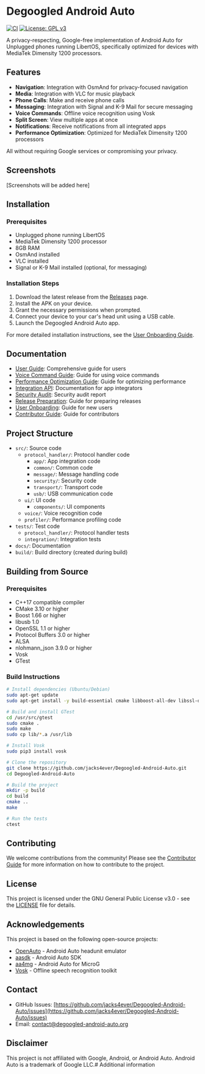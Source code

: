 # Degoogled Android Auto

[![CI](https://github.com/jacks4ever/Degoogled-Android-Auto/actions/workflows/ci.yml/badge.svg)](https://github.com/jacks4ever/Degoogled-Android-Auto/actions/workflows/ci.yml)
[![License: GPL v3](https://img.shields.io/badge/License-GPLv3-blue.svg)](https://www.gnu.org/licenses/gpl-3.0)

A privacy-respecting, Google-free implementation of Android Auto for Unplugged phones running LibertOS, specifically optimized for devices with MediaTek Dimensity 1200 processors.

## Features

- **Navigation**: Integration with OsmAnd for privacy-focused navigation
- **Media**: Integration with VLC for music playback
- **Phone Calls**: Make and receive phone calls
- **Messaging**: Integration with Signal and K-9 Mail for secure messaging
- **Voice Commands**: Offline voice recognition using Vosk
- **Split Screen**: View multiple apps at once
- **Notifications**: Receive notifications from all integrated apps
- **Performance Optimization**: Optimized for MediaTek Dimensity 1200 processors

All without requiring Google services or compromising your privacy.

## Screenshots

[Screenshots will be added here]

## Installation

### Prerequisites

- Unplugged phone running LibertOS
- MediaTek Dimensity 1200 processor
- 8GB RAM
- OsmAnd installed
- VLC installed
- Signal or K-9 Mail installed (optional, for messaging)

### Installation Steps

1. Download the latest release from the [Releases](https://github.com/jacks4ever/Degoogled-Android-Auto/releases) page.
2. Install the APK on your device.
3. Grant the necessary permissions when prompted.
4. Connect your device to your car's head unit using a USB cable.
5. Launch the Degoogled Android Auto app.

For more detailed installation instructions, see the [User Onboarding Guide](docs/user_onboarding.md).

## Documentation

- [User Guide](docs/user_guide.md): Comprehensive guide for users
- [Voice Command Guide](docs/voice_command_guide.md): Guide for using voice commands
- [Performance Optimization Guide](docs/performance_optimization_guide.md): Guide for optimizing performance
- [Integration API](docs/integration_api.md): Documentation for app integrators
- [Security Audit](docs/security_audit.md): Security audit report
- [Release Preparation](docs/release_preparation.md): Guide for preparing releases
- [User Onboarding](docs/user_onboarding.md): Guide for new users
- [Contributor Guide](docs/contributor_guide.md): Guide for contributors

## Project Structure

- `src/`: Source code
  - `protocol_handler/`: Protocol handler code
    - `app/`: App integration code
    - `common/`: Common code
    - `message/`: Message handling code
    - `security/`: Security code
    - `transport/`: Transport code
    - `usb/`: USB communication code
  - `ui/`: UI code
    - `components/`: UI components
  - `voice/`: Voice recognition code
  - `profiler/`: Performance profiling code
- `tests/`: Test code
  - `protocol_handler/`: Protocol handler tests
  - `integration/`: Integration tests
- `docs/`: Documentation
- `build/`: Build directory (created during build)

## Building from Source

### Prerequisites

- C++17 compatible compiler
- CMake 3.10 or higher
- Boost 1.66 or higher
- libusb 1.0
- OpenSSL 1.1 or higher
- Protocol Buffers 3.0 or higher
- ALSA
- nlohmann_json 3.9.0 or higher
- Vosk
- GTest

### Build Instructions

```bash
# Install dependencies (Ubuntu/Debian)
sudo apt-get update
sudo apt-get install -y build-essential cmake libboost-all-dev libssl-dev libusb-1.0-0-dev libprotobuf-dev protobuf-compiler libasound2-dev libgtest-dev nlohmann-json3-dev

# Build and install GTest
cd /usr/src/gtest
sudo cmake .
sudo make
sudo cp lib/*.a /usr/lib

# Install Vosk
sudo pip3 install vosk

# Clone the repository
git clone https://github.com/jacks4ever/Degoogled-Android-Auto.git
cd Degoogled-Android-Auto

# Build the project
mkdir -p build
cd build
cmake ..
make

# Run the tests
ctest
```

## Contributing

We welcome contributions from the community! Please see the [Contributor Guide](docs/contributor_guide.md) for more information on how to contribute to the project.

## License

This project is licensed under the GNU General Public License v3.0 - see the [LICENSE](LICENSE) file for details.

## Acknowledgements

This project is based on the following open-source projects:
- [OpenAuto](https://github.com/f1xpl/openauto) - Android Auto headunit emulator
- [aasdk](https://github.com/f1xpl/aasdk) - Android Auto SDK
- [aa4mg](https://github.com/sn-00-x/aa4mg) - Android Auto for MicroG
- [Vosk](https://github.com/alphacep/vosk-api) - Offline speech recognition toolkit

## Contact

- GitHub Issues: [https://github.com/jacks4ever/Degoogled-Android-Auto/issues](https://github.com/jacks4ever/Degoogled-Android-Auto/issues)
- Email: [contact@degoogled-android-auto.org](mailto:contact@degoogled-android-auto.org)

## Disclaimer

This project is not affiliated with Google, Android, or Android Auto. Android Auto is a trademark of Google LLC.# Additional information
